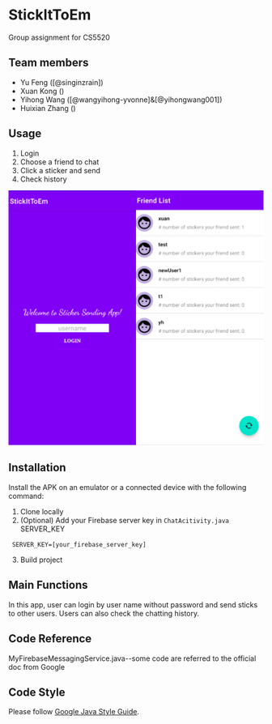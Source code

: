 # StickItToEm

Group assignment for CS5520

## Team members

- Yu Feng ([@singinzrain])
- Xuan Kong  () 
- Yihong Wang ([@wangyihong-yvonne]&[@yihongwang001]) 
- Huixian Zhang () 

## Usage
1. Login
2. Choose a friend to chat
3. Click a sticker and send
4. Check history

![Images](https://github.com/singinzrain/StickItToEm/blob/main/screenshot.jpeg?)


## Installation

Install the APK on an emulator or a connected device with the following command:
1. Clone locally
2. (Optional) Add your Firebase server key in `ChatAcitivity.java` SERVER_KEY
 ```
  SERVER_KEY=[your_firebase_server_key]
  ```
3. Build project


## Main Functions

In this app, user can login by user name without password and send sticks to other users. Users can also check the chatting history.

## Code Reference

MyFirebaseMessagingService.java--some code are referred to the official doc from Google


## Code Style
Please follow [Google Java Style Guide](https://google.github.io/styleguide/javaguide.html). 
